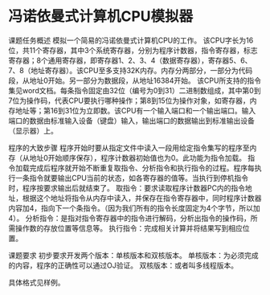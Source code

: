 # 冯诺依曼式计算机CPU模拟器
课题任务概述
模拟一个简易的冯诺依曼式计算机CPU的工作。
该CPU字长为16位，共11个寄存器，其中3个系统寄存器，分别为程序计数器，指令寄存器，标志寄存器；8个通用寄存器，即寄存器1、2、3、4（数据寄存器），寄存器5、6、7、8（地址寄存器）。该CPU至多支持32K内存。内存分两部分，一部分为代码段，从地址0开始。另一部分为数据段，从地址16384开始。
该CPU所支持的指令集见word文档。每条指令固定由32位（编号为0到31）二进制数组成，其中第0到7位为操作码，代表CPU要执行哪种操作；第8到15位为操作对象，如寄存器，内存地址等；第16到31位为立即数。该CPU有一个输入端口和一个输出端口。输入端口的数据由标准输入设备（键盘）输入，输出端口的数据输出到标准输出设备（显示器）上。

程序的大致步骤
程序开始时要从指定文件中读入一段用给定指令集写的程序至内存（从地址0开始顺序保存），程序计数器初始值也为0。此功能为指令加载。
指令加载完成后程序就开始不断重复取指令、分析指令和执行指令的过程。程序每执行一条指令就要输出CPU当前的状态，如各寄存器的值等。当执行到停机指令时，程序按要求输出后就结束了。
取指令：要求读取程序计数器PC内的指令地址，根据这个地址将指令从内存中读入，并保存在指令寄存器中，同时程序计数器内容加4，指向下一个条指令。（因为我们所有的指令长度固定为4个字节，所以加4）。
分析指令：是指对指令寄存器中的指令进行解码，分析出指令的操作码，所需操作数的存放位置等信息等。
执行指令：完成相关计算并将结果写到相应位置。

课题要求
初步要求开发两个版本：单核版本和双核版本。
单核版本：为必须完成的内容，程序的正确性可以通过OJ验证。
双核版本：或者叫多线程版本。

具体格式见样例。
